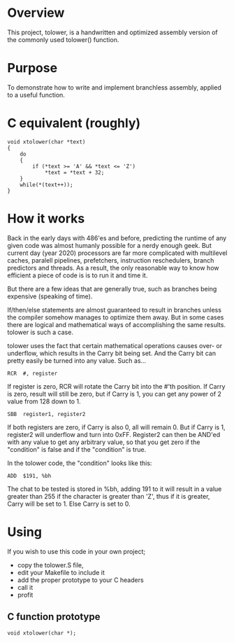 # Overview

This project, tolower, is a handwritten and optimized assembly version of the commonly used tolower() function.

# Purpose
To demonstrate how to write and implement branchless assembly, applied to a useful function.

# C equivalent (roughly)

```
void xtolower(char *text)
{
	do
	{
		if (*text >= 'A' && *text <= 'Z')
			*text = *text + 32;
	}
	while(*(text++));
}
```

# How it works
Back in the early days with 486'es and before, predicting the runtime of any given code was almost humanly
possible for a nerdy enough geek. But current day (year 2020) processors are far more complicated with
multilevel caches, paralell pipelines, prefetchers, instruction reschedulers, branch predictors and threads.
As a result, the only reasonable way to know how efficient a piece of code is is to run it and time it.

But there are a few ideas that are generally true, such as branches being expensive (speaking of time).

If/then/else statements are almost guaranteed to result in branches unless the compiler somehow manages
to optimize them away. But in some cases there are logical and mathematical ways of accomplishing the same
results. tolower is such a case.

tolower uses the fact that certain mathematical operations causes over- or underflow, which results in the
Carry bit being set. And the Carry bit can pretty easily be turned into any value. Such as...

```RCR	#, register```

If register is zero, RCR will rotate the Carry bit into the #'th position. If Carry is zero, result will still
be zero, but if Carry is 1, you can get any power of 2 value from 128 down to 1.

```SBB	register1, register2```

If both registers are zero, if Carry is also 0, all will remain 0. But if Carry is 1, register2 will underflow
and turn into 0xFF. Register2 can then be AND'ed with any value to get any arbitrary value, so that you get
zero if the "condition" is false and <anyvalue> if the "condition" is true.

In the tolower code, the "condition" looks like this:

```ADD	$191, %bh```

The chat to be tested is stored in %bh, adding 191 to it will result in a value greater than 255 if the
character is greater than 'Z', thus if it is greater, Carry will be set to 1. Else Carry is set to 0.

# Using
If you wish to use this code in your own project;
* copy the tolower.S file,
* edit your Makefile to include it
* add the proper prototype to your C headers
* call it
* profit

## C function prototype

```void xtolower(char *);```

